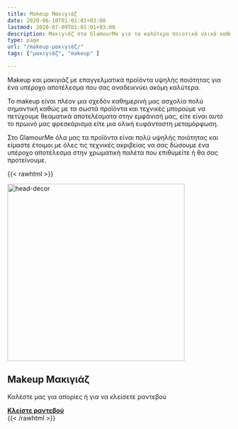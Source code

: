 ```yaml
---
title: Makeup Μακιγιάζ
date: 2020-06-10T01:01:01+03:00
lastmod: 2020-07-09T01:01:01+03:00
description: Μακιγιάζ στα GlamourMe για τα καλύτερα ποιοτικά υλικά καθώς και την χρωματική παλέτα που σας ταιριάζει καλύτερα.
type: page
url: "/makeup-μακιγιάζ/"
tags: ["μακιγιάζ", "makeup" ]

---
```


Makeup και μακιγιάζ με επαγγελματικά προϊόντα υψηλής ποιότητας για ένα υπέροχο αποτέλεσμα που σας αναδεικνύει ακόμη καλύτερα.

Το makeup είναι πλέον μια σχεδόν καθημερινή μας ασχολία πολύ σημαντική καθώς με τα σωστά προϊόντα και τεχνικές μπορούμε να πετύχουμε θεαματικά αποτελέσματα στην εμφάνισή μας, είτε είναι αυτό το πρωινό μας φρεσκάρισμα είτε μια ολική ευφάνταστη μεταμόρφωση.

Στο GlamourMe όλα μας τα προϊόντα είναι πολύ υψηλής ποιότητας και είμαστε έτοιμοι με όλες τις τεχνικές ακριβείας να σας δώσουμε ένα υπέροχο αποτέλεσμα στην χρωματική παλέτα που επιθυμείτε ή θα σας προτείνουμε.

{{< rawhtml >}}
<div class="card-content">
	<div class="content"><img src="/img/υπηρεσίες/makeup-μακιγιάζ-ανάβυσσος.jpg" alt="head-decor" width="400" height="400"></div>
</div>

<section class="section">
	<div class="container">
		<h2>Makeup Μακιγιάζ</h2>
		<p>Καλέστε μας για απορίες ή για να κλείσετε ραντεβού</p>
		<a class="button is-medium is-danger" href="tel:2291159320"><b>Κλείστε ραντεβού</b></a>
	</div>
</section>
{{< /rawhtml >}}